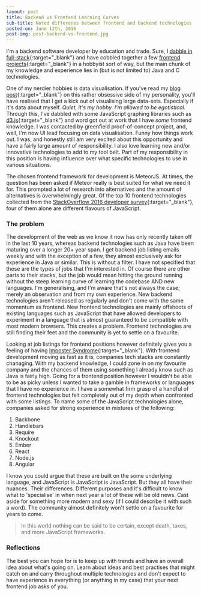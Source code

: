 ```yaml
---
layout: post
title: Backend vs Frontend Learning Curves	
sub-title: Noted differenes between frontend and backend technologies
posted-on: June 12th, 2016
post-img: post-backend-vs-frontend.jpg
---
```


I'm a backend software developer by education and trade. Sure, I [dabble in full-stack](http://andysmith.me/#experience){:target="_blank"} and have cobbled together a few [frontend projects](http://andysmith.me/#projects){:target="_blank"} in a hobbyist sort of way, but the main chunk of my knowledge and experience lies in (but is not limited to) Java and C technologies. 

One of my nerdier hobbies is data visualisation. If you've read my [blog post](http://smittey.co.uk/datarize-my-life/){:target="_blank"} on this rather obsessive side of my personality, you'll have realised that I get a kick out of visualising large data-sets. Especially if it's data about myself. _Quiet, it's my hobby. I'm allowed to be egotistical_. Through this, I've dabbled with some JavaScript graphing libraries such as [d3.js](https://d3js.org/){:target="_blank"} and word got out at work that I have _some_ frontend knowledge. I was contacted by greenfield proof-of-concept project, and, well, I'm now UI lead focusing on data visualisation. Funny how things work out. I was, and honestly still am very excited about this opportunity and have a fairly large amount of responsibility. I also love learning new and/or innovative technologies to add to my tool belt. Part of my responsibility in this position is having influence over what specific technologies to use in various situations.

The chosen frontend framework for development is MeteorJS. At times, the question has been asked if Meteor really is best suited for what we need it for. This prompted a lot of research into alternatives and the amount of alternatives is overwhelmingly great. Of the top 10 frontend technologies collected from the [StackOverflow 2016 developer survey](http://stackoverflow.com/research/developer-survey-2016){:target="_blank"}, four of them alone are different flavours of JavaScript. 

### The problem ###

The development of the web as we know it now has only recently taken off in the last 10 years, whereas backend technologies such as Java have been maturing over a longer 20+ year span. I get backend job listing emails weekly and with the exception of a few, they almost exclusively ask for experience in Java or similar. This is without a filter. I have not specified that these are the types of jobs that I'm interested in. Of course there are other parts to their stacks, but the job would mean hitting the ground running without the steep learning curve of learning the codebase AND new languages. I'm generalising, and I'm aware that's not always the case; merely an observation and from my own experience. New backend technologies aren't released as regularly and don't come with the same momentum as frontend. New frontend technologies are mainly offshoots of existing languages such as JavaScript that have allowed developers to experiment in a language that is almost guaranteed to be compatible with most modern browsers. This creates a problem. Frontend technologies are still finding their feet and the community is yet to settle on a favourite.

Looking at job listings for frontend positions however definitely gives you a feeling of having [Imposter Syndrome](https://en.wikipedia.org/wiki/Impostor_syndrome){:target="_blank"}. With frontend development moving as fast as it is, companies tech stacks are constantly chanaging. With my backend knowledge, I could zone in on my favourite company and the chances of them using something I already know such as Java is fairly high. Going for a frontend position however I wouldn't be able to be as picky unless I wanted to take a gamble in frameworks or languages that I have no experience in. I have a somewhat firm grasp of a handful of frontend technologies but felt completely out of my depth when confronted with some listings. To name some of the JavaScript technologies alone, companies asked for strong experience in mixtures of the following:

1. Backbone
2. Handlebars
3. Require
4. Knockout
5. Ember
4. React
5. Node.js
6. Angular

I know you could argue that these are built on the some underlying language, and JavaScript is JavaScript is JavaScript. But they all have their nuances. Their differences. Different purposes and it's difficult to know what to 'specialise' in when next year a lot of these will be old news. Cast aside for something more modern and sexy (if I could describe it with such a word). The community almost definitely won't settle on a favourite for years to come. 

>In this world nothing can be said to be certain, except death, taxes, and more JavaScript frameworks.

### Reflections ###

The best you can hope for is to keep up with trends and have an overall idea about what's going on. Learn about ideas and best practises that might catch on and carry throughout multiple technologies and don't expect to have experience in everything (or anything in my case) that your next frontend job asks of you. 